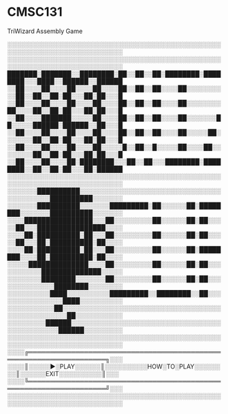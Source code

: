 # CMSC131
TriWizard Assembly Game

░░░░░░░░░░░░░░░░░░░░░░░░░░░░░░░░░░░░░░░░░░░░░░░░░░░░░░░░░░░░░░░░░░░░░░░░░░░░░
░░░░░░░░░░░░░░░░░░░░░░░░░░░░░░░░░░░░░░░░░░░░░░░░░░░░░░░░░░░░░░░░░░░░░░░░░░░░░
███████░███████░░████████░██░░██░░██░████████░████████░░░████░░██████░░██████
░░██░░░░██░░░░██░░░░██░░░░██░░██░░██░░░░██░░░░░░░░░░██░░██░░██░██░░░██░██░░░█
░░██░░░░██░░░░██░░░░██░░░░██░░██░░██░░░░██░░░░░░░░██░░░░██░░██░██░░░██░██░░░█
░░██░░░░███████░░░░░██░░░░██░░██░░██░░░░██░░░░░░░██░░░░░██████░██████░░██░░░█
░░██░░░░██░░░░██░░░░██░░░░██░░██░░██░░░░██░░░░░██░░░░░░░██░░██░██░░░██░██░░░█
░░██░░░░██░░░░██░░░░██░░░░░█░░██░░█░░░░░██░░░░██░░░░░░░░██░░██░██░░░██░██░░░█
░░██░░░░██░░░░██░████████░░░██░░██░░░████████░████████░░██░░██░██░░░██░██████
░░░░░░░░░░░░░░░░░░░░░░░░░░░░░░░░░░░░░░░░░░░░░░░░░░░░░░░░░░░░░░░░░░░░░░░░░░░░░
░░░░░░░██████████░░░░░░░░░░░░░░░░░░░░░░░░░░░░░░░░░░░░░░░░░░░██████████░░░░░░░
░░░░░░░██████████░░░░░░░█████████░██░░░░░░██░████████░░░░░░░██████████░░░░░░░
░░░░████████████████░░░██░░░░░░░░░██░░░░░░██░██░░░░░██░░░████████████████░░░░
░░░░██░██████████░██░░░██░░░░░░░░░██░░░░░░██░██░░░░░██░░░██░██████████░██░░░░
░░░░██░██████████░██░░░██░░░░░░░░░██░░░░░░██░████████░░░░██░██████████░██░░░░
░░░░░██████████████░░░░██░░░░░░░░░██░░░░░░██░██░░░░░░░░░░░██████████████░░░░░
░░░░░░░░████████░░░░░░░██░░░░░░░░░██░░░░░░██░██░░░░░░░░░░░░░░████████░░░░░░░░
░░░░░░░░░░████░░░░░░░░░░█████████░░████████░░██░░░░░░░░░░░░░░░░████░░░░░░░░░░
░░░░░░░░░░░██░░░░░░░░░░░░░░░░░░░░░░░░░░░░░░░░░░░░░░░░░░░░░░░░░░░██░░░░░░░░░░░
░░░░░░░░░██████░░░░░░░░░░░░░░░░░░░░░░░░░░░░░░░░░░░░░░░░░░░░░░░██████░░░░░░░░░
░░░░░░░░░░░░░░░░░░░░░░░░░░░░░░░░░░░░░░░░░░░░░░░░░░░░░░░░░░░░░░░░░░░░░░░░░░░░░
░░░░╔════════════════════════════════════════════════════════════════════╗░░░
░░░░║░░░░░►░PLAY░░░░░░║░░░░░░░░░░HOW░TO░PLAY░░░░░░░░║░░░░░░EXIT░░░░░░░░░░║░░░
░░░░╚════════════════════════════════════════════════════════════════════╝░░░
░░░░░░░░░░░░░░░░░░░░░░░░░░░░░░░░░░░░░░░░░░░░░░░░░░░░░░░░░░░░░░░░░░░░░░░░░░░░░
